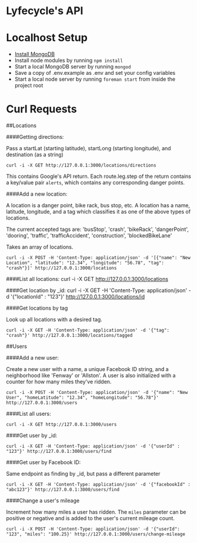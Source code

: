 Lyfecycle's API
=============

Localhost Setup
=============

- [Install MongoDB](http://docs.mongodb.org/manual/installation/)
- Install node modules by running `npm install`
- Start a local MongoDB server by running `mongod`
- Save a copy of .env.example as .env and set your config variables
- Start a local node server by running `foreman start` from inside the project root

Curl Requests
=============

##Locations

####Getting directions:

Pass a startLat (starting latitude), startLong (starting longitude), and destination (as a string)

	curl -i -X GET http://127.0.0.1:3000/locations/directions

This contains Google's API return. Each route.leg.step of the return contains a key/value pair `alerts`, which contains any corresponding danger points.

####Add a new location:

A location is a danger point, bike rack, bus stop, etc. A location has a name, latitude, longitude, and a tag which classifies it as one of the above types of locations. 

The current accepted tags are: 'busStop', 'crash', 'bikeRack', 'dangerPoint', 'dooring', 'traffic', 'trafficAccident', 'construction', 'blockedBikeLane'

Takes an array of locations.

    curl -i -X POST -H 'Content-Type: application/json' -d '[{"name": "New Location", "latitude": "12.34", "longitude": "56.78", "tag": "crash"}]' http://127.0.0.1:3000/locations

####List all locations:
	curl -i -X GET http://127.0.0.1:3000/locations

####Get location by _id:
	curl -i -X GET -H 'Content-Type: application/json' -d '{"locationId" : "123"}' http://127.0.0.1:3000/locations/id

####Get locations by tag

Look up all locations with a desired tag.

	curl -i -X GET -H 'Content-Type: application/json' -d '{"tag": "crash"}' http://127.0.0.1:3000/locations/tagged

##Users

####Add a new user:

Create a new user with a name, a unique Facebook ID string, and a neighborhood like 'Fenway' or 'Allston'. A user is also initialized with a counter for how many miles they've ridden.

	curl -i -X POST -H 'Content-Type: application/json' -d '{"name": "New User", "homeLatitude": "12.34", "homeLongitude": "56.78"}' http://127.0.0.1:3000/users

####List all users:

	curl -i -X GET http://127.0.0.1:3000/users

####Get user by _id:

	curl -i -X GET -H 'Content-Type: application/json' -d '{"userId" : "123"}' http://127.0.0.1:3000/users/find

####Get user by Facebook ID:

Same endpoint as finding by _id, but pass a different parameter

	curl -i -X GET -H 'Content-Type: application/json' -d '{"facebookId" : "abc123"}' http://127.0.0.1:3000/users/find

####Change a user's mileage

Increment how many miles a user has ridden. The `miles` parameter can be positive or negative and is added to the user's current mileage count.

	curl -i -X POST -H 'Content-Type: application/json' -d '{"userId": "123", "miles": "100.25}' http://127.0.0.1:3000/users/change-mileage
